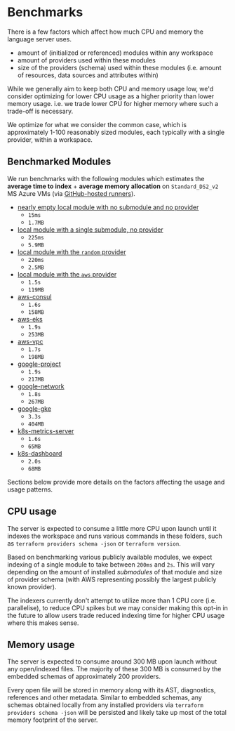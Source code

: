 # Benchmarks

There is a few factors which affect how much CPU and memory the language server uses.

 - amount of (initialized or referenced) modules within any workspace
 - amount of providers used within these modules
 - size of the providers (schema) used within these modules (i.e. amount of resources, data sources and attributes within)

While we generally aim to keep both CPU and memory usage low, we'd consider optimizing for lower CPU usage as a higher priority than lower memory usage. i.e. we trade lower CPU for higher memory where such a trade-off is necessary.

We optimize for what we consider the common case, which is approximately 1-100 reasonably sized modules, each typically with a single provider, within a workspace.

## Benchmarked Modules

We run benchmarks with the following modules which estimates the **average time to index** + **average memory allocation** on `Standard_DS2_v2` MS Azure VMs (via [GitHub-hosted runners](https://docs.github.com/en/actions/using-github-hosted-runners/about-github-hosted-runners#cloud-hosts-for-github-hosted-runners)).

 - [nearly empty local module with no submodule and no provider](../internal/langserver/handlers/testdata/single-module-no-provider)
   - `15ms`
   - `1.7MB`
 - [local module with a single submodule, no provider](../internal/langserver/handlers/testdata/single-submodule-no-provider)
   - `225ms`
   - `5.9MB`
 - [local module with the `random` provider](../internal/langserver/handlers/testdata/single-module-random)
   - `220ms`
   - `2.5MB`
 - [local module with the `aws` provider](../internal/langserver/handlers/testdata/single-module-aws)
   - `1.5s`
   - `119MB`
 - [aws-consul](https://github.com/hashicorp/terraform-aws-consul)
   - `1.6s`
   - `158MB`
 - [aws-eks](https://registry.terraform.io/modules/terraform-aws-modules/eks/aws)
   - `1.9s`
   - `253MB`
 - [aws-vpc](https://registry.terraform.io/modules/terraform-aws-modules/vpc/aws)
   - `1.7s`
   - `198MB`
 - [google-project](https://registry.terraform.io/modules/terraform-google-modules/project-factory/google)
   - `1.9s`
   - `217MB`
 - [google-network](https://registry.terraform.io/modules/terraform-google-modules/network/google)
   - `1.8s`
   - `267MB`
 - [google-gke](https://registry.terraform.io/modules/terraform-google-modules/kubernetes-engine/google)
   - `3.3s`
   - `404MB`
 - [k8s-metrics-server](https://registry.terraform.io/modules/cookielab/metrics-server/kubernetes)
   - `1.6s`
   - `65MB`
 - [k8s-dashboard](https://registry.terraform.io/modules/cookielab/dashboard/kubernetes)
   - `2.0s`
   - `68MB`

Sections below provide more details on the factors affecting the usage and usage patterns.

## CPU usage

The server is expected to consume a little more CPU upon launch until it indexes the workspace and runs various commands in these folders, such as `terraform providers schema -json` or `terraform version`.

Based on benchmarking various publicly available modules, we expect indexing of a single module to take between `200ms` and `2s`. This will vary depending on the amount of installed _submodules_ of that module and size of provider schema (with AWS representing possibly the largest publicly known provider).

The indexers currently don't attempt to utilize more than 1 CPU core (i.e. parallelise), to reduce CPU spikes but we may consider making this opt-in in the future to allow users trade reduced indexing time for higher CPU usage where this makes sense.

## Memory usage

The server is expected to consume around 300 MB upon launch without any open/indexed files. The majority of these 300 MB is consumed by the embedded schemas of approximately 200 providers.

Every open file will be stored in memory along with its AST, diagnostics, references and other metadata.
Similar to embedded schemas, any schemas obtained locally from any installed providers via `terraform providers schema -json` will be persisted and likely take up most of the total memory footprint of the server.
